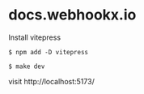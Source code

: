 # docs.webhookx.io



Install vitepress

```terminal
$ npm add -D vitepress
```

```terminal
$ make dev
```

visit http://localhost:5173/
